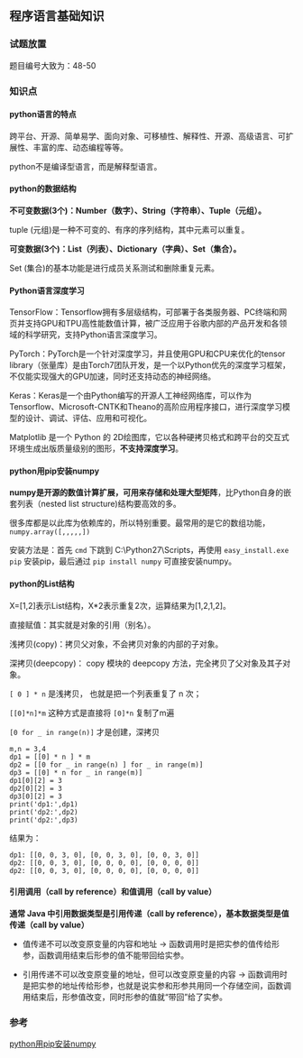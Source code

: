 ## 程序语言基础知识

### 试题放置
题目编号大致为：48-50

### 知识点
#### python语言的特点
跨平台、开源、简单易学、面向对象、可移植性、解释性、开源、高级语言、可扩展性、丰富的库、动态编程等等。

python不是编译型语言，而是解释型语言。

#### python的数据结构
**不可变数据(3个)：Number（数字）、String（字符串）、Tuple（元组）。**

tuple (元组)是一种不可变的、有序的序列结构，其中元素可以重复。

**可变数据(3个)：List（列表）、Dictionary（字典）、Set（集合）。**

Set (集合)的基本功能是进行成员关系测试和删除重复元素。

#### Python语言深度学习
TensorFlow：Tensorflow拥有多层级结构，可部署于各类服务器、PC终端和网页并支持GPU和TPU高性能数值计算，被广泛应用于谷歌内部的产品开发和各领域的科学研究，支持Python语言深度学习。

PyTorch：PyTorch是一个针对深度学习，并且使用GPU和CPU来优化的tensor library（张量库）是由Torch7团队开发，是一个以Python优先的深度学习框架，不仅能实现强大的GPU加速，同时还支持动态的神经网络。

Keras：Keras是一个由Python编写的开源人工神经网络库，可以作为Tensorflow、Microsoft-CNTK和Theano的高阶应用程序接口，进行深度学习模型的设计、调试、评估、应用和可视化。

Matplotlib 是一个 Python 的 2D绘图库，它以各种硬拷贝格式和跨平台的交互式环境生成出版质量级别的图形，**不支持深度学习**。



#### python用pip安装numpy

**numpy是开源的数值计算扩展，可用来存储和处理大型矩阵**，比Python自身的嵌套列表（nested list structure)结构要高效的多。

很多库都是以此库为依赖库的，所以特别重要。最常用的是它的数组功能，`numpy.array([,,,,,])`

安装方法是：首先 `cmd` 下跳到 C:\Python27\Scripts，再使用 `easy_install.exe pip` 安装pip，最后通过 `pip install numpy` 可直接安装numpy。

#### python的List结构

X=[1,2]表示List结构，X*2表示重复2次，运算结果为[1,2,1,2]。

直接赋值：其实就是对象的引用（别名）。

浅拷贝(copy)：拷贝父对象，不会拷贝对象的内部的子对象。

深拷贝(deepcopy)： copy 模块的 deepcopy 方法，完全拷贝了父对象及其子对象。

`[ 0 ] * n` 是浅拷贝， 也就是把一个列表重复了 n 次；

`[[0]*n]*m` 这种方式是直接将 `[0]*n` 复制了m遍

`[0 for _ in range(n)]` 才是创建，深拷贝

```
m,n = 3,4
dp1 = [[0] * n ] * m
dp2 = [[0 for _ in range(n) ] for _ in range(m)]
dp3 = [[0] * n for _ in range(m)]
dp1[0][2] = 3
dp2[0][2] = 3
dp3[0][2] = 3
print('dp1:',dp1)
print('dp2:',dp2)
print('dp2:',dp3)
```
结果为：
```
dp1: [[0, 0, 3, 0], [0, 0, 3, 0], [0, 0, 3, 0]]
dp2: [[0, 0, 3, 0], [0, 0, 0, 0], [0, 0, 0, 0]]
dp2: [[0, 0, 3, 0], [0, 0, 0, 0], [0, 0, 0, 0]]
```

#### 引用调用（call by reference）和值调用（call by value）
**通常 Java 中引用数据类型是引用传递（call by reference），基本数据类型是值传递（call by value）**

- 值传递不可以改变原变量的内容和地址 -> 函数调用时是把实参的值传给形参，函数调用结束后形参的值不能带回给实参。

- 引用传递不可以改变原变量的地址，但可以改变原变量的内容 -> 函数调用时是把实参的地址传给形参，也就是说实参和形参共用同一个存储空间，函数调用结束后，形参值改变，同时形参的值就“带回”给了实参。

### 参考
[python用pip安装numpy](https://www.muzhuangnet.com/show/13731.html)
